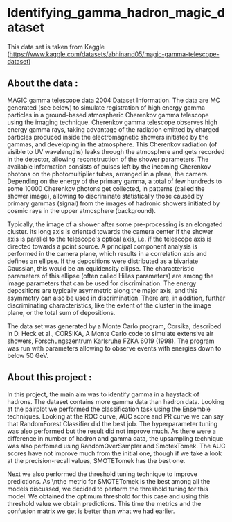 # Identifying_gamma_hadron_magic_dataset


This data set is taken from Kaggle (https://www.kaggle.com/datasets/abhinand05/magic-gamma-telescope-dataset)

## About the data : 
MAGIC gamma telescope data 2004
Dataset Information.
The data are MC generated (see below) to simulate registration of high energy
gamma particles in a ground-based atmospheric Cherenkov gamma telescope using the
imaging technique. Cherenkov gamma telescope observes high energy gamma rays,
taking advantage of the radiation emitted by charged particles produced
inside the electromagnetic showers initiated by the gammas, and developing in the
atmosphere. This Cherenkov radiation (of visible to UV wavelengths) leaks
through the atmosphere and gets recorded in the detector, allowing reconstruction
of the shower parameters. The available information consists of pulses left by
the incoming Cherenkov photons on the photomultiplier tubes, arranged in a
plane, the camera. Depending on the energy of the primary gamma, a total of
few hundreds to some 10000 Cherenkov photons get collected, in patterns
(called the shower image), allowing to discriminate statistically those
caused by primary gammas (signal) from the images of hadronic showers
initiated by cosmic rays in the upper atmosphere (background).

Typically, the image of a shower after some pre-processing is an elongated
cluster. Its long axis is oriented towards the camera center if the shower axis
is parallel to the telescope's optical axis, i.e. if the telescope axis is
directed towards a point source. A principal component analysis is performed
in the camera plane, which results in a correlation axis and defines an ellipse.
If the depositions were distributed as a bivariate Gaussian, this would be
an equidensity ellipse. The characteristic parameters of this ellipse
(often called Hillas parameters) are among the image parameters that can be
used for discrimination. The energy depositions are typically asymmetric
along the major axis, and this asymmetry can also be used in discrimination.
There are, in addition, further discriminating characteristics, like the
extent of the cluster in the image plane, or the total sum of depositions.

The data set was generated by a Monte Carlo program, Corsika, described in
D. Heck et al., CORSIKA, A Monte Carlo code to simulate extensive air showers,
Forschungszentrum Karlsruhe FZKA 6019 (1998).
The program was run with parameters allowing to observe events with energies down
to below 50 GeV.


## About this project :
In this project, the main aim was to identify gamma in a haystack of hadrons. The dataset contains more gamma data than hadron data. Looking at the pairplot we performed the classification task using the Ensemble techniques. Looking at the ROC curve, AUC score and PR curve we can say that RandomForest Classifier did the best job. The hyperparameter tuning was also performed but the result did not improve much. As there were a difference in number of hadron and gamma data, the upsampling technique was also perfomed using RandomOverSampler and SmotekTomek. The AUC scores have not improve much from the initial one, though if we take a look at the precision-recall values, SMOTETomek has the best one. 

Next we also performed the threshold tuning technique to improve predictions. As \nthe metric for SMOTETomek is the best among all the models discussed, we decided to perform the threshold tuning for this model. We obtained the optimum threshold for this case and using this threshold value we obtain predictions. This time the metrics and the confusion matrix we get is better than what we had earlier. 
